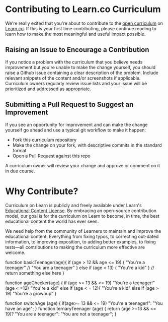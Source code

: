 # Contributing to Learn.co Curriculum

We're really exited that you're about to contribute to the [open curriculum](https://learn.co/content-license) on [Learn.co](https://learn.co). If this is your first time contributing, please continue reading to learn how to make the most meaningful and useful impact possible.

## Raising an Issue to Encourage a Contribution

If you notice a problem with the curriculum that you believe needs improvement
but you're unable to make the change yourself, you should raise a Github issue
containing a clear description of the problem. Include relevant snippets of
the content and/or screenshots if applicable. Curriculum owners regularly review
issue lists and your issue will be prioritized and addressed as appropriate.

## Submitting a Pull Request to Suggest an Improvement

If you see an opportunity for improvement and can make the change yourself go
ahead and use a typical git workflow to make it happen:

* Fork this curriculum repository
* Make the change on your fork, with descriptive commits in the standard format
* Open a Pull Request against this repo

A curriculum owner will review your change and approve or comment on it in due
course.

# Why Contribute?

Curriculum on Learn is publicly and freely available under Learn's
[Educational Content License](https://learn.co/content-license). By
embracing an open-source contribution model, our goal is for the curriculum
on Learn to become, in time, the best educational content the world has
ever seen.

We need help from the community of Learners to maintain and improve the
educational content. Everything from fixing typos, to correcting
out-dated information, to improving exposition, to adding better examples,
to fixing tests—all contributions to making the curriculum more effective are
welcome.

function basicTeenager(age){
  if (age > 12 && age <= 19) {
   "You're a teenager"  // "You are a teenager"
 }
 else if (age < 13) {
   "You're a kid"
 }    // return something else here
}

function ageChecker(age) {
 if (age >= 13 && <= 19) 
   "You're a teenager!"
    (age < =12)
  "You're a kid"
  else if (age < = 12){
   "You're a kid"
  else if (age > 19) 
    "You're a grownup"
}

function switchAge (age) {
  if(age>= 13 && <= 19)
   "You're a teenager!":
   "You have an age";
}
function ternaryTeenager (age) {
  return (age >=13 && <= 19)?
  "You are a teenager":
  "You are not a teenager";
}  

